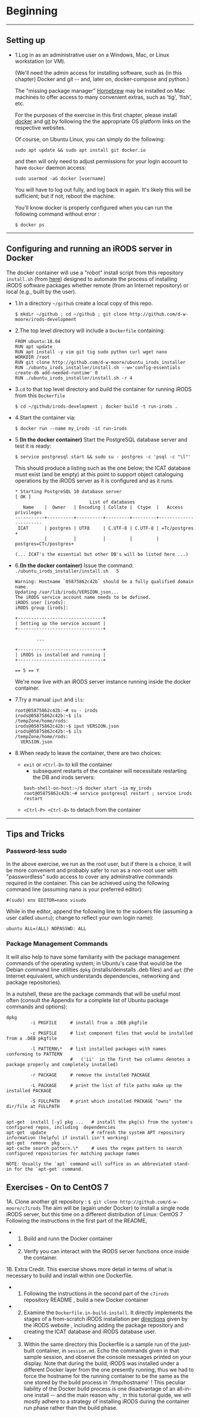 # Beginning

---

## Setting up

  * 1.Log in as an administrative user on a Windows, Mac, or Linux workstation (or VM).

    (We'll need the admin access for installing software, such as (in this chapter) Docker and git -- and, later on, docker-compose and python.)

    The "missing package manager" [Homebrew](https://docs.brew.sh/Installation) may be installed on Mac machines to offer access to many convenient extras, such as 'tig', 'fish', etc.

       For the purposes of the exercise in this first chapter, please install [docker](http://docs.docker.com) and [git](http://git-scm.com) by following the the appropriate OS platform links on the respective websites.

       Of course, on Ubuntu Linux, you can simply do the following:
       ```
       sudo apt update && sudo apt install git docker.io
       ```
       and then will only need to adjust permissions for your login account to have `docker` daemon access:
       ```
       sudo usermod -aG docker [username]
       ```
       You will have to log out fully, and log back in again.  It's likely this will be sufficient; but if not, reboot the machine.
       
       You'll know docker is properly configured when you can run the following command without error :
       ```
       $ docker ps
       ```
---

## Configuring and running an iRODS server in Docker

The docker container will use a "robot" install script from this repository `install.sh` (from [here](http://github.com/d-w-moore/ubuntu_irods_installer)) designed to automate the
process of installing iRODS software packages whether remote (from an Internet repository) or local (e.g., built by the user).


  * 1.In a directory `~/github` create a local copy of this repo.
       ```
       $ mkdir ~/github ; cd ~/github ; git clone http://github.com/d-w-moore/irods-development
       ```
  * 2.The top level directory will include a `Dockerfile` containing:
       ```
       FROM ubuntu:18.04
       RUN apt update
       RUN apt install -y vim git tig sudo python curl wget nano
       WORKDIR /root
       RUN git clone http://github.com/d-w-moore/ubuntu_irods_installer
       RUN ./ubuntu_irods_installer/install.sh --w='config-essentials create-db add-needed-runtime' 0
       RUN ./ubuntu_irods_installer/install.sh -r 4
       ```
  * 3.`cd` to that top level directory and build the container for running iRODS from this `Dockerfile`
    ```
    $ cd ~/github/irods-development ; docker build -t run-irods .
    ```
  * 4.Start the container via:
    ```
    $ docker run --name my_irods -it run-irods
    ```
  * 5.**(In the docker container)** Start the PostgreSQL database server and test it is ready:  
    ```
    $ service postgresql start && sudo su - postgres -c 'psql -c "\l"'
    ```
    This should produce a listing such as the one below; the ICAT database must exist (and be empty) at this point
    to support object cataloguing operations by the iRODS server as it is configured and as it runs.
    ```
    * Starting PostgreSQL 10 database server                                   [ OK ]
                                List of databases
       Name    |  Owner   | Encoding | Collate |  Ctype  |   Access privileges   
    -----------+----------+----------+---------+---------+-----------------------
     ICAT      | postgres | UTF8     | C.UTF-8 | C.UTF-8 | =Tc/postgres         +
               |          |          |         |         | postgres=CTc/postgres+

    (... ICAT's the essential but other DB's will be listed here ...)
    ```
  * 6.**(In the docker container)** Issue the command: `./ubuntu_irods_installer/install.sh   5`

    ```
    Warning: Hostname `05875862c42b` should be a fully qualified domain name.
    Updating /var/lib/irods/VERSION.json...
    The iRODS service account name needs to be defined.
    iRODS user [irods]:
    iRODS group [irods]:

    +--------------------------------+
    | Setting up the service account |
    +--------------------------------+
    
            ...

    +--------------------------------+
    | iRODS is installed and running |
    +--------------------------------+

    == 5 == Y
    ```
    We're now live with an iRODS server instance running inside the docker container.
   
  * 7.Try a manual `iput` and `ils`:
    ```
    root@05875862c42b:~# su - irods
    irods@05875862c42b:~$ ils
    /tempZone/home/rods:
    irods@05875862c42b:~$ iput VERSION.json
    irods@05875862c42b:~$ ils
    /tempZone/home/rods:
      VERSION.json
    ```

  * 8.When ready to leave the container, there are two choices:
    - `exit` or `<Ctrl-D>` to kill the container
       * subsequent restarts of the container will necessitate restarting the DB and irods servers:
       ```
       bash-shell-on-host:~/$ docker start -ia my_irods
       root@05875862c42b:~# service postgresql restart ; service irods restart
       ```
    - `<Ctrl-P> <Ctrl-Q>` to detach from the container

---

## Tips and Tricks

### Password-less sudo

In the above exercise, we run as the root user, but if there is a choice, it will be more convenient and probably safer
to run as a non-root user with "passwordless" sudo access to cover any adminstrative commands required in the container.
This can be achieved using the following command line (assuming nano is your preferred editor):

```
#(sudo) env EDITOR=nano visudo
```

While in the editor, append the following line to the sudoers file (assuming a user called `ubuntu`);
change to reflect your own login name):

```
ubuntu ALL=(ALL) NOPASSWD: ALL
```

### Package Management Commands

It will also help to have some familiarity with the package management commands of the operating system; in
Ubuntu's case that would be the Debian command line utilities `dpkg` (installs/deinstalls .deb files) and
`apt` (the Internet equivalent, which  understands dependencies, networking and package repositories).

In a nutshell,  these are the package commands that will be useful most often (consult the Appendix for a
complete list of Ubuntu  package commands and options):

```
dpkg
         -i PKGFILE     # install from a .DEB pkgfile

         -c PKGFILE     # list component files that would be installed from a .DEB pkgfile

         -l PATTERN\*   # list installed packages with names conforming to PATTERN
                        #   ('ii'  in the first two columns denotes a package properly and completely installed)
                        
         -r PACKAGE     # remove the installed PACKAGE

         -L PACKAGE     # print the list of file paths make up the installed PACKAGE

         -S FULLPATH    # print which installed PACKAGE "owns" the dir/file at FULLPATH


apt-get  install [-y] pkg ...   # install the pkg(s) from the system's configured repos, including  dependencies
apt-get  update                 # refresh the system APT repository information (helpful if install isn't working)
apt-get  remove  pkg ...
apt-cache search pattern.\*     # uses the regex pattern to search configured repositories for matching package names

NOTE: Usually the `apt` command will suffice as an abbreviated stand-in for the `apt-get` command.

```

## Exercises - On to CentOS 7

1A.  Clone another git repository :
      ```
      $ git clone http://github.com/d-w-moore/c7irods
      ```
     The aim will be (again under Docker) to install a single node iRODS server, but this time on a different distribution of Linux: CentOS 7
     Following the instructions in the first part of the README,
  * 1. Build and  runn the Docker container
  * 2. Verify you can interact with the iRODS server functions once inside the container.

1B.  Extra Credit. This exercise shows more detail in terms of what is necessary to build and install within one Dockerfile.
  * 1. Following the instructions in the second part of the `c7irods` repository README , build a new Docker container
  * 2. Examine the `Dockerfile.in-build-install`.   It directly implements the stages of a from-scratch iRODS installation per 
        [directions](https://docs.irods.org/4.2.8/getting_started/installation/) given by the iRODS website , including adding the package repository  and creating the ICAT database and iRODS database user.
  * 3. Within the same directory this Dockerfile is a sample run of the just-built container, in `session.md`. Echo the commands given 
       in that sample session, and observe the console messages
       printed on your display.  Note that during the build, iRODS was installed under a different Docker layer from the one
       presently running, thus we had to force the hostname for the running container to be the same as the one stored  by the build process in '/tmp/hostname' ! This peculiar liability of the Docker build process is one disadvantage of an all-in-one install -- and the main reason why , in this tutorial guide, we will mostly adhere to a strategy of
       installing iRODS during the container run phase rather than the build phase.

